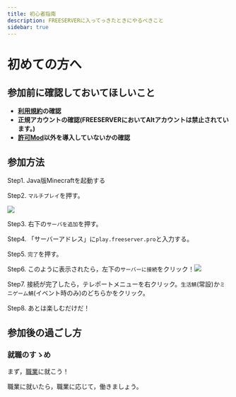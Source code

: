 ```yaml
---
title: 初心者指南
description: FREESERVERに入ってっきたときにやるべきこと
sidebar: true
---
```

# 初めての方へ
## 参加前に確認しておいてほしいこと
- **[利用規約](terms/index)の確認**
- **正規アカウントの確認(FREESERVERにおいてAltアカウントは禁止されています。)**
- **[許可Mod](allow-mods)以外を導入していないかの確認**
## 参加方法
Step1. Java版Minecraftを起動する

Step2. `マルチプレイ`を押す。

![](https://i.imgur.com/UJfPHHY.png) 

Step3. 右下の`サーバを追加`を押す。

Step4. 「サーバーアドレス」に`play.freeserver.pro`と入力する。

Step5. `完了`を押す。

Step6. このように表示されたら，左下の`サーバーに接続`をクリック！![](https://i.imgur.com/sQrrRwb.png) <br>

Step7. 接続が完了したら，テレポートメニューを右クリック。`生活鯖`(常設)か`ミニゲーム鯖`(イベント時のみ)のどちらかをクリック。

Step8. あとは楽しむだけだ！

## 参加後の過ごし方

### 就職のすゝめ

まず，[職業](plugin/jobs)に就こう！

職業に就いたら，職業に応じて，働きましょう。